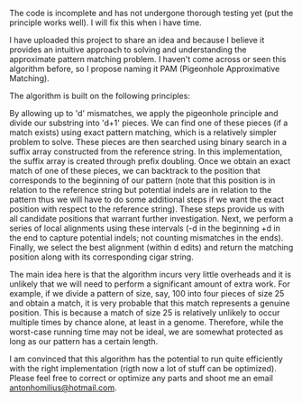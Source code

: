 The code is incomplete and has not undergone thorough testing yet (put the principle works well). I will fix this when i have time.

I have uploaded this project to share an idea and because I believe it provides an intuitive approach to solving and understanding the approximate pattern matching problem. I haven't come across or seen this algorithm before, so I propose naming it PAM (Pigeonhole Approximative Matching).

The algorithm is built on the following principles:

By allowing up to 'd' mismatches, we apply the pigeonhole principle and divide our substring into 'd+1' pieces. We can find one of these pieces (if a match exists) using exact pattern matching, which is a relatively simpler problem to solve. These pieces are then searched using binary search in a suffix array constructed from the reference string. In this implementation, the suffix array is created through prefix doubling. Once we obtain an exact match of one of these pieces, we can backtrack to the position that corresponds to the beginning of our pattern (note that this position is in relation to the reference string but potential indels are in relation to the pattern thus we will have to do some additional steps if we want the exact position with respect to the reference string). These steps provide us with all candidate positions that warrant further investigation.
Next, we perform a series of local alignments using these intervals (-d in the beginning +d in the end to capture potential indels; not counting mismatches in the ends). Finally, we select the best alignment (within d edits) and return the matching position along with its corresponding cigar string.

The main idea here is that the algorithm incurs very little overheads and it is unlikely that we will need to perform a significant amount of extra work. For example, if we divide a pattern of size, say, 100 into four pieces of size 25 and obtain a match, it is very probable that this match represents a genuine position. This is because a match of size 25 is relatively unlikely to occur multiple times by chance alone, at least in a genome. Therefore, while the worst-case running time may not be ideal, we are somewhat protected as long as our pattern has a certain length. 

I am convinced that this algorithm has the potential to run quite efficiently with the right implementation (rigth now a lot of stuff can be optimized). Please feel free to correct or optimize any parts and shoot me an email antonhomilius@hotmail.com.
